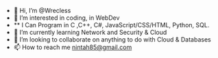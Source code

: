 - 👋 Hi, I’m @Wrecless
- 👀 I’m interested in coding, in WebDev
- ** I Can Program in C ,C++, C#, JavaScript/CSS/HTML, Python, SQL.
- 🌱 I’m currently learning Network and Security & Cloud
- 💞️ I’m looking to collaborate on anything to do with Cloud & Databases
- 📫 How to reach me nintah85@gmail.com

<!---
Wrecless/Wrecless is a ✨ special ✨ repository because its `README.md` (this file) appears on your GitHub profile.
You can click the Preview link to take a look at your changes.
--->
